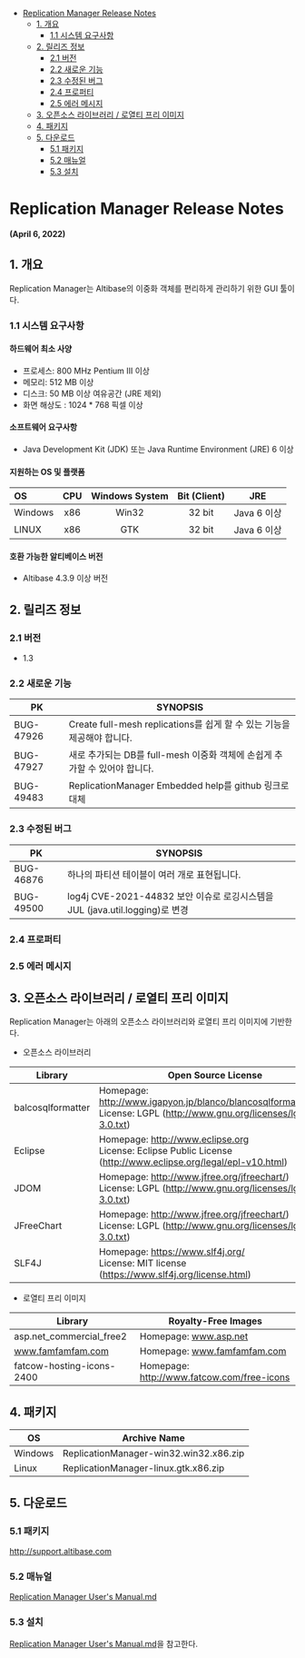 - [Replication Manager Release Notes](#replication-manager-release-notes)
  - [1. 개요](#1-%EA%B0%9C%EC%9A%94)
    - [1.1 시스템 요구사항](#11-%EC%8B%9C%EC%8A%A4%ED%85%9C-%EC%9A%94%EA%B5%AC%EC%82%AC%ED%95%AD)
  - [2. 릴리즈 정보](#2-%EB%A6%B4%EB%A6%AC%EC%A6%88-%EC%A0%95%EB%B3%B4)
    - [2.1 버전](#21-%EB%B2%84%EC%A0%84)
    - [2.2 새로운 기능](#22-%EC%83%88%EB%A1%9C%EC%9A%B4-%EA%B8%B0%EB%8A%A5)
    - [2.3  수정된 버그](#23--%EC%88%98%EC%A0%95%EB%90%9C-%EB%B2%84%EA%B7%B8)
    - [2.4 프로퍼티](#24-%ED%94%84%EB%A1%9C%ED%8D%BC%ED%8B%B0)
    - [2.5 에러 메시지](#25-%EC%97%90%EB%9F%AC-%EB%A9%94%EC%8B%9C%EC%A7%80)
  - [3. 오픈소스 라이브러리 / 로열티 프리 이미지](#3-%EC%98%A4%ED%94%88%EC%86%8C%EC%8A%A4-%EB%9D%BC%EC%9D%B4%EB%B8%8C%EB%9F%AC%EB%A6%AC--%EB%A1%9C%EC%97%B4%ED%8B%B0-%ED%94%84%EB%A6%AC-%EC%9D%B4%EB%AF%B8%EC%A7%80)
  - [4. 패키지](#4-%ED%8C%A8%ED%82%A4%EC%A7%80)
  - [5. 다운로드](#5-%EB%8B%A4%EC%9A%B4%EB%A1%9C%EB%93%9C)
    - [5.1 패키지](#51-%ED%8C%A8%ED%82%A4%EC%A7%80)
    - [5.2 매뉴얼](#52-%EB%A7%A4%EB%89%B4%EC%96%BC)
    - [5.3 설치](#53-%EC%84%A4%EC%B9%98)



Replication Manager Release Notes
===============================

**(April 6, 2022)**

## 1. 개요
Replication Manager는 Altibase의 이중화 객체를 편리하게 관리하기 위한 GUI 툴이다.

### 1.1 시스템 요구사항

#### 하드웨어 최소 사양

* 프로세스: 800 MHz Pentium III 이상
* 메모리: 512 MB 이상
* 디스크: 50 MB 이상 여유공간 (JRE 제외)
* 화면 해상도 : 1024 * 768 픽셀 이상

#### 소프트웨어 요구사항

- Java Development Kit (JDK) 또는 Java Runtime Environment (JRE) 6 이상

#### 지원하는 OS 및 플랫폼

| OS      | CPU  | Windows System | Bit (Client) | JRE         |
| :------ | :----: | :-------------: | :------------: | :-----------: |
| Windows | x86  | Win32          | 32 bit       | Java 6 이상 |
| LINUX   | x86  | GTK            | 32 bit       | Java 6 이상 |

#### 호환 가능한 알티베이스 버전

- Altibase 4.3.9 이상 버전


## 2. 릴리즈 정보

### 2.1 버전

- 1.3

### 2.2 새로운 기능

|    PK     |                          SYNOPSIS                           |
| ------- | --------------------------------------------------------- |
| BUG-47926 | Create full-mesh replications를 쉽게 할 수 있는 기능을 제공해야 합니다. |
| BUG-47927 | 새로 추가되는 DB를 full-mesh 이중화 객체에 손쉽게 추가할 수 있어야 합니다. |
| BUG-49483 | ReplicationManager Embedded help를 github 링크로 대체 |

### 2.3  수정된 버그

| PK        | SYNOPSIS                                                     |
| --------- | ------------------------------------------------------------ |
| BUG-46876 | 하나의 파티션 테이블이 여러 개로 표현됩니다.                 |
| BUG-49500 | log4j CVE-2021-44832 보안 이슈로 로깅시스템을 JUL (java.util.logging)로 변경 |

### 2.4 프로퍼티

### 2.5 에러 메시지

## 3. 오픈소스 라이브러리 / 로열티 프리 이미지

Replication Manager는 아래의 오픈소스 라이브러리와 로열티 프리 이미지에 기반한다. 

- 오픈소스 라이브러리

| Library           | Open Source License                                          |
| ----------------- | ------------------------------------------------------------ |
| balcosqlformatter | Homepage: http://www.igapyon.jp/blanco/blancosqlformatter.html <br/>License: LGPL (http://www.gnu.org/licenses/lgpl-3.0.txt) |
| Eclipse           | Homepage: http://www.eclipse.org <br/>License: Eclipse Public License (http://www.eclipse.org/legal/epl-v10.html) |
| JDOM              | Homepage: http://www.jfree.org/jfreechart/) <br/>License: LGPL (http://www.gnu.org/licenses/lgpl-3.0.txt) |
| JFreeChart        | Homepage: http://www.jfree.org/jfreechart/) <br/>License: LGPL (http://www.gnu.org/licenses/lgpl-3.0.txt) |
| SLF4J             | Homepage: https://www.slf4j.org/<br/>License: MIT license (https://www.slf4j.org/license.html) |

- 로열티 프리 이미지


| Library                   | Royalty-Free Images                        |
| ------------------------- | ------------------------------------------ |
| asp.net_commercial_free2  | Homepage: www.asp.net                      |
| www.famfamfam.com         | Homepage: www.famfamfam.com                |
| fatcow-hosting-icons-2400 | Homepage: http://www.fatcow.com/free-icons |

## 4. 패키지

| OS      | Archive Name                           |
| ------- | -------------------------------------- |
| Windows | ReplicationManager-win32.win32.x86.zip |
| Linux   | ReplicationManager-linux.gtk.x86.zip   |

## 5. 다운로드

### 5.1 패키지

<http://support.altibase.com>

### 5.2 매뉴얼

[Replication Manager User's Manual.md](https://github.com/ALTIBASE/Documents/blob/master/Manuals/Tools/eng/Replication%20Manager%20User's%20Manual.md)

### 5.3 설치

[Replication Manager User's Manual.md](https://github.com/ALTIBASE/Documents/blob/master/Manuals/Tools/eng/Replication%20Manager%20User's%20Manual.md)을 참고한다.
